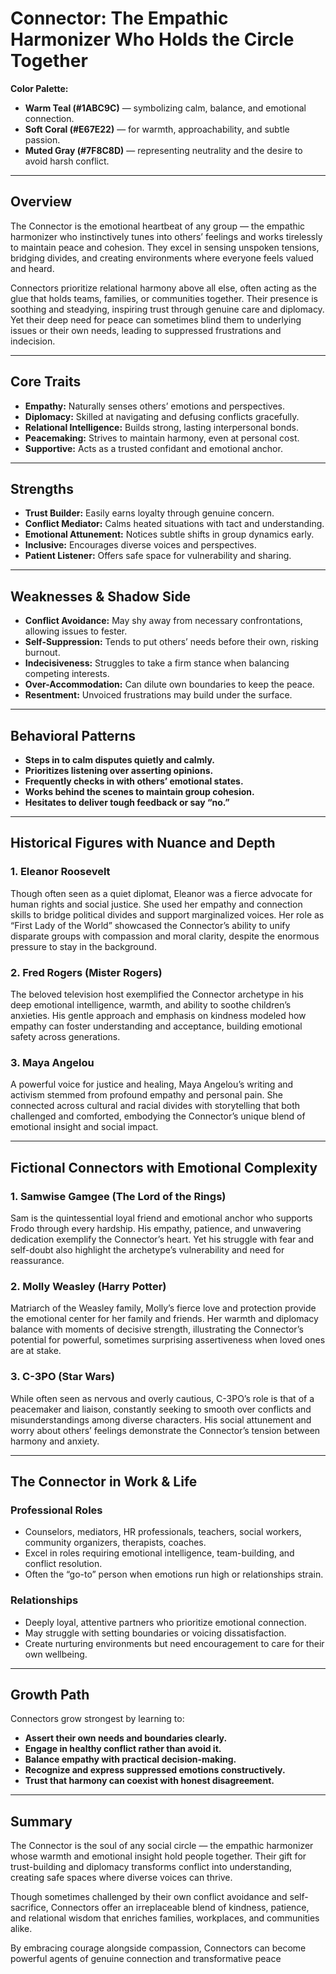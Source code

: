 # Connector: The Empathic Harmonizer Who Holds the Circle Together

**Color Palette:**

- **Warm Teal (#1ABC9C)** — symbolizing calm, balance, and emotional connection.
- **Soft Coral (#E67E22)** — for warmth, approachability, and subtle passion.
- **Muted Gray (#7F8C8D)** — representing neutrality and the desire to avoid harsh conflict.

---

## Overview

The Connector is the emotional heartbeat of any group — the empathic harmonizer who instinctively tunes into others’ feelings and works tirelessly to maintain peace and cohesion. They excel in sensing unspoken tensions, bridging divides, and creating environments where everyone feels valued and heard.

Connectors prioritize relational harmony above all else, often acting as the glue that holds teams, families, or communities together. Their presence is soothing and steadying, inspiring trust through genuine care and diplomacy. Yet their deep need for peace can sometimes blind them to underlying issues or their own needs, leading to suppressed frustrations and indecision.

---

## Core Traits

- **Empathy:** Naturally senses others’ emotions and perspectives.
- **Diplomacy:** Skilled at navigating and defusing conflicts gracefully.
- **Relational Intelligence:** Builds strong, lasting interpersonal bonds.
- **Peacemaking:** Strives to maintain harmony, even at personal cost.
- **Supportive:** Acts as a trusted confidant and emotional anchor.

---

## Strengths

- **Trust Builder:** Easily earns loyalty through genuine concern.
- **Conflict Mediator:** Calms heated situations with tact and understanding.
- **Emotional Attunement:** Notices subtle shifts in group dynamics early.
- **Inclusive:** Encourages diverse voices and perspectives.
- **Patient Listener:** Offers safe space for vulnerability and sharing.

---

## Weaknesses & Shadow Side

- **Conflict Avoidance:** May shy away from necessary confrontations, allowing issues to fester.
- **Self-Suppression:** Tends to put others’ needs before their own, risking burnout.
- **Indecisiveness:** Struggles to take a firm stance when balancing competing interests.
- **Over-Accommodation:** Can dilute own boundaries to keep the peace.
- **Resentment:** Unvoiced frustrations may build under the surface.

---

## Behavioral Patterns

- **Steps in to calm disputes quietly and calmly.**
- **Prioritizes listening over asserting opinions.**
- **Frequently checks in with others’ emotional states.**
- **Works behind the scenes to maintain group cohesion.**
- **Hesitates to deliver tough feedback or say “no.”**

---

## Historical Figures with Nuance and Depth

### 1. **Eleanor Roosevelt**

Though often seen as a quiet diplomat, Eleanor was a fierce advocate for human rights and social justice. She used her empathy and connection skills to bridge political divides and support marginalized voices. Her role as “First Lady of the World” showcased the Connector’s ability to unify disparate groups with compassion and moral clarity, despite the enormous pressure to stay in the background.

### 2. **Fred Rogers (Mister Rogers)**

The beloved television host exemplified the Connector archetype in his deep emotional intelligence, warmth, and ability to soothe children’s anxieties. His gentle approach and emphasis on kindness modeled how empathy can foster understanding and acceptance, building emotional safety across generations.

### 3. **Maya Angelou**

A powerful voice for justice and healing, Maya Angelou’s writing and activism stemmed from profound empathy and personal pain. She connected across cultural and racial divides with storytelling that both challenged and comforted, embodying the Connector’s unique blend of emotional insight and social impact.

---

## Fictional Connectors with Emotional Complexity

### 1. **Samwise Gamgee (The Lord of the Rings)**

Sam is the quintessential loyal friend and emotional anchor who supports Frodo through every hardship. His empathy, patience, and unwavering dedication exemplify the Connector’s heart. Yet his struggle with fear and self-doubt also highlight the archetype’s vulnerability and need for reassurance.

### 2. **Molly Weasley (Harry Potter)**

Matriarch of the Weasley family, Molly’s fierce love and protection provide the emotional center for her family and friends. Her warmth and diplomacy balance with moments of decisive strength, illustrating the Connector’s potential for powerful, sometimes surprising assertiveness when loved ones are at stake.

### 3. **C-3PO (Star Wars)**

While often seen as nervous and overly cautious, C-3PO’s role is that of a peacemaker and liaison, constantly seeking to smooth over conflicts and misunderstandings among diverse characters. His social attunement and worry about others’ feelings demonstrate the Connector’s tension between harmony and anxiety.

---

## The Connector in Work & Life

### Professional Roles

- Counselors, mediators, HR professionals, teachers, social workers, community organizers, therapists, coaches.
- Excel in roles requiring emotional intelligence, team-building, and conflict resolution.
- Often the “go-to” person when emotions run high or relationships strain.

### Relationships

- Deeply loyal, attentive partners who prioritize emotional connection.
- May struggle with setting boundaries or voicing dissatisfaction.
- Create nurturing environments but need encouragement to care for their own wellbeing.

---

## Growth Path

Connectors grow strongest by learning to:

- **Assert their own needs and boundaries clearly.**
- **Engage in healthy conflict rather than avoid it.**
- **Balance empathy with practical decision-making.**
- **Recognize and express suppressed emotions constructively.**
- **Trust that harmony can coexist with honest disagreement.**

---

## Summary

The Connector is the soul of any social circle — the empathic harmonizer whose warmth and emotional insight hold people together. Their gift for trust-building and diplomacy transforms conflict into understanding, creating safe spaces where diverse voices can thrive.

Though sometimes challenged by their own conflict avoidance and self-sacrifice, Connectors offer an irreplaceable blend of kindness, patience, and relational wisdom that enriches families, workplaces, and communities alike.

By embracing courage alongside compassion, Connectors can become powerful agents of genuine connection and transformative peace